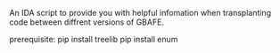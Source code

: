 An IDA script to provide you with helpful infomation when transplanting code between diffrent versions of GBAFE.

prerequisite:
	pip install treelib
	pip install enum